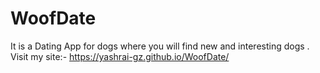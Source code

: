 # WoofDate
It is a Dating App for dogs where  you will find new and interesting dogs .
Visit my site:- https://yashrai-gz.github.io/WoofDate/
